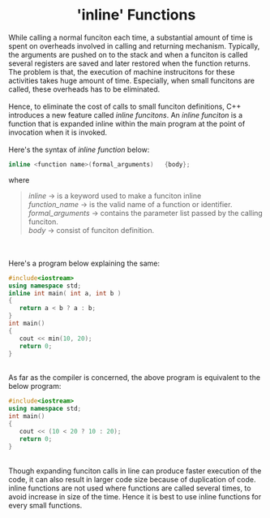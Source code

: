 <h1 align="center">'inline' Functions</h1>

While calling a normal funciton each time, a substantial amount of time is spent on overheads involved in calling and returning mechanism. Typically, the arguments are pushed on to the stack and when a funciton is called several registers are saved and later restored when the function returns. The problem is that, the execution of machine instrucitons for these activities takes huge amount of time. Especially, when small funcitons are called, these overheads has to be eliminated.
<br />
<br />
Hence, to eliminate the cost of calls to small funciton definitions, C++ introduces a new feature called *inline funcitons*. An *inline funciton* is a function that is expanded inline within the main program at the point of invocation when it is invoked. 
<br />
<br />
Here's the syntax of *inline function* below:

```C++ 
inline <function name>(formal_arguments)   {body};
```

where 

> *inline* -> is a keyword used to make a funciton inline  
> *function_name* -> is the valid name of a function or identifier.  
> *formal_arguments* -> contains the parameter list passed by the calling funciton.  
> *body* -> consist of funciton definition.
<br />
<br />
Here's a program below explaining the same:

```C++
#include<iostream>
using namespace std;
inline int main( int a, int b )
{
   return a < b ? a : b;
}
int main()
{
   cout << min(10, 20);
   return 0;
}
```
<br />
As far as the compiler is concerned, the above program is equivalent to the below program:
<br />

```C++
#include<iostream>
using namespace std;
int main()
{
   cout << (10 < 20 ? 10 : 20);
   return 0;
}
```
<br />
Though expanding funciton calls in line can produce faster execution of the code, it can also result in larger code size because of duplication of code. inline functions are not used where functions are called several times, to avoid increase in size of the time. Hence it is best to use inline functions for every small functions.
